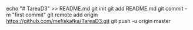 echo "# TareaD3" >> README.md
git init
git add README.md
git commit -m "first commit"
git remote add origin https://github.com/mefiskafka/TareaD3.git
git push -u origin master
